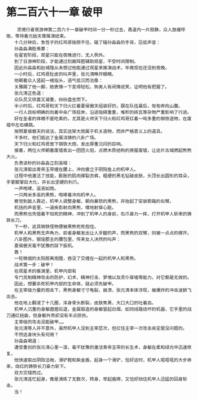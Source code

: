 # 第二百六十一章 破甲
        灵境行者夜游神第二百六十一章破甲时间一分一秒过去，甬道内一片寂静，众人放缓呼吸，等待着元始天尊推演结束。
       十几分钟后，急性子的红鸡哥按捺不住，碰了碰孙淼淼的手背，压低声音：
       孙淼淼满脸羡慕：
       在星官阶段，观星只能在夜晚进行，无人例外。
       到了日游神阶段，才能通过刻画阵图辅助观星，不受时间限制。
       因此孙淼淼和赵城隍从未想过他能通过观星来推演战术，毕竟现在还没到夜晚。
       一小时后，红鸡哥肚皮的叫声里，张元清睁开眼睛。
       他朝着众人竖起一根指头，语气低沉而沧桑：
       关雅踢了他一脚，她表情一下变得轻松，狗男人有闲情说笑，证明他有把握了。
       张元清正色道：
       众队员又欣喜又凝重，纷纷盘坐而下。
       半小时后，红鸡哥和天下归火扛着夏侯傲天组装好的，跟在队伍最后，匆匆奔向山腹。
       一行人目标明确的向着中央广场狂奔，沿途阻碍重重，堆积的砖瓦等杂物严重影响了行进。
       好在圣者的体魄不是吃素的，尤其是火师天下归火和红鸡哥扛着一吨多重的钢铁造物，在废墟中左右横跳。
       按照夏侯傲天的说法，其实这架大炮属于机关造物，而非严格意义上的道具。
       不多时，他们抵达了金属浇铸的八卦广场。
       天下归火和红鸡哥放下钢铁大炮，发出厚重沉闷的巨响。
       接着，两位火师朝着废墟丢出一团团火焰，点燃木质结构的房屋废墟，让这片古城燃起熊熊大火。
       负责读秒的孙淼淼立刻高喊：
       张元清取出青帝玉带缠在腰上，冲向傲立于阴阳鱼上的机甲人。
       过程中他激活了技能，膨胀的肌肉撑裂衣裤，粗硬的黑毛钻破皮肤，头顶长出圆形的耳朵，手掌脚掌巨大化，并长出坚硬的利爪。
       一声咆哮，涎液如雨。
       一只两米多高的黑熊，咆哮着冲向机甲人。
       察觉到敌人靠近，机甲人调整身躯，朝向暴怒的黑熊，并抬起了安装箭箱的右臂。
       机括的声音里，一道疾影射向黑熊，噗地射穿心脏。
       而黑熊也凭借着不怕死的精神，冲到了机甲人的身前，右爪奋力一挥，打开机甲人斩来的铸铁长刀。
       下一秒，这具钢铁怪物便被黑熊死死抱住。
       机甲人和黑熊无声角力，前者身躯发出让人牙酸的声，而黑熊的双臂，则被一点点的撑开。
       八卦图外，银瑶郡主的腰包里，传来女人决然的叫声：
       夏侯傲天毫不犹豫的踩下扳机。
       轰！
       一轮微缩的太阳脱离炮膛，吞没了交缠在一起的机甲人和黑熊。
       战术第一步：破甲！
       在观星术的推演里，机甲内部有
       专门克制精神攻击的防护，幻术、精神打击、梦境以及灵仆穿墙等能力，对它都是无效的。
       因此，想要杀死机甲内部的生命体，就必须先破甲。
       在主宰级力量的炮击下，黑熊身躯寸寸龟裂、崩溃，张元清本体浮现，被爆炸的冲击波掀飞出去。
       他在地上翻滚了十几圈，浑身骨头断裂，皮肤焦黑，大口大口的吐着血。
       机甲人沉重的身躯蹬蹬后退，金属锻造的身躯冒起白烟，如同线路烧坏的机器，它手里的战刀通红扭曲，但身躯外壳却没有半点损伤。
       主宰级的攻击没能破甲……
       张元清等人并不意外，虽然机甲人没到主宰层次，但扛住主宰一次攻击肯定是没问题的。
       不然这身块头有何用？
       孙淼淼喝道：
       遭受重创的张元清心里一凛，毫不犹豫的激活青帝玉带的长生术，身躯在柔和绿光中迅速修复。
       他快速取出阴阳法袍，滑铲鞋和紫金盾，起身一个滑铲，恰好这时，机甲人哐哐哐的大步奔来，烧红的铸铁长刀奋力斩下。
       双方交错而过。
       张元清连忙起身，像是演练了无数次，转身，举起盾牌，又恰好挡住机甲人迅猛的回身斩击。
       当！